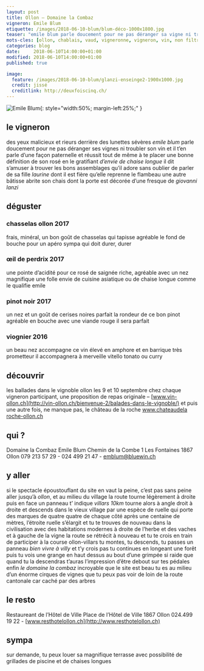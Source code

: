 ```yaml
---
layout: post
title: Ollon — Domaine la Combaz
vigneron: Emile Blum
etiquette: /images/2018-06-10-blum/blum-déco-1000x1800.jpg
teaser: "emile blum parle doucement pour ne pas déranger sa vigne ni troubler son vin "
mots-cles: [ollon, chablais, vaud, vigneronne, vigneron, vin, non filtré, cépage, cave, bouteille, terroir, degustation, 5dl, 7dl, 50cl, 70cl, 75cl]
categories: blog
date:     2018-06-10T14:00:00+01:00
modified: 2018-06-10T14:00:00+01:00
published: true

image:
  feature: /images/2018-06-10-blum/glanzi-enseinge2-1900x1000.jpg
  credit: jissé
  creditlink: http://deuxfoiscinq.ch/
---
```


![Emile Blum][i1]{: style="width:50%; margin-left:25%;" }

[i1]: ../../images/2018-06-10-blum/blum-vigneron2-1000x1800.jpg

## le vigneron
des yeux malicieux et rieurs derrière des lunettes sévères *emile blum* parle doucement pour ne pas déranger ses vignes ni troubler son vin
et il t’en parle d’une façon paternelle et réussit tout de même à te placer une bonne définition de son rosé en le gratifiant *d’envie de chaise longue*
il dit s’amuser à trouver les bons assemblages qu’il adore sans oublier de parler de sa fille *laurine* dont il est fière qu’elle reprenne le flambeau
une autre bâtisse abrite son chais dont la porte est décorée d’une fresque de *giovanni lanzi*

## déguster
### chasselas ollon 2017
frais, minéral, un bon goût de chasselas qui tapisse agréable le fond de bouche
pour un apéro sympa qui doit durer, durer

### œil de perdrix 2017
une pointe d’acidité pour ce rosé de saignée riche, agréable avec un nez magnifique
une folle envie de cuisine asiatique ou de chaise longue comme le qualifie emile

### pinot noir 2017
un nez et un goût de cerises noires parfait la rondeur de ce bon pinot
agréable en bouche
avec une viande rouge il sera parfait

### viognier 2016
un beau nez accompagne ce vin élevé en amphore et en barrique
très prometteur il accompagnera à merveille vitello tonato ou curry

## découvrir
les ballades dans le vignoble ollon les 9 et 10 septembre
chez chaque vigneron participant, une proposition de repas originale – [www.vin-ollon.ch](http://vin-ollon.ch/bienvenue-2/balades-dans-le-vignoble/)
et puis une autre fois, ne manque pas, le château de la roche [www.chateaudela roche-ollon.ch](http://chateau-ollon.ch)

## qui ?
Domaine la Combaz
Emile Blum
Chemin de la Combe 1
Les Fontaines
1867 Ollon
079 213 57 29 - 024 499 21 47  - [emblum@bluewin.ch](mailto:emblum@bluewin.ch)

## y aller
si le spectacle époustouflant du site en vaut la peine, c’est pas sans peine
aller jusqu’à *ollon*, et au milieu du village la route tourne légèrement à droite
puis en face un panneau t’ indique *villars 10km* tourne alors à angle droit à droite et descends dans le vieux village par une espèce de ruelle qui porte des marques de quatre quatre de chaque côté
après une centaine de mètres, l’étroite ruelle s’élargit et tu te trouves de nouveau dans la civilisation avec des habitations modernes
à droite de l’herbe et des vaches et à gauche de la vigne
la route se rétrécit à nouveau et tu te crois en train de participer à la course ollon-villars
tu montes, tu descends, tu passes un panneau *bien vivre à villy* et t’y crois pas
tu continues en longeant une forêt puis tu vois une grange en haut dessus au bout d’une grimpée si raide que quand tu la descendras t’auras l’impression d’être debout sur tes pédales
enfin *le domaine la combaz*
incroyable que le site est beau tu es au milieu d’un énorme cirques de vignes que tu peux pas voir de loin de la route cantonale car caché par des arbres

## le resto
Restaureant de l’Hôtel de Ville
Place de l’Hôtel de Ville
1867 Ollon
024.499 19 22 - [www.resthotelollon.ch](http://www.resthotelollon.ch)


## sympa
sur demande, tu peux louer sa magnifique terrasse avec possibilité de grillades de piscine et de chaises longues
